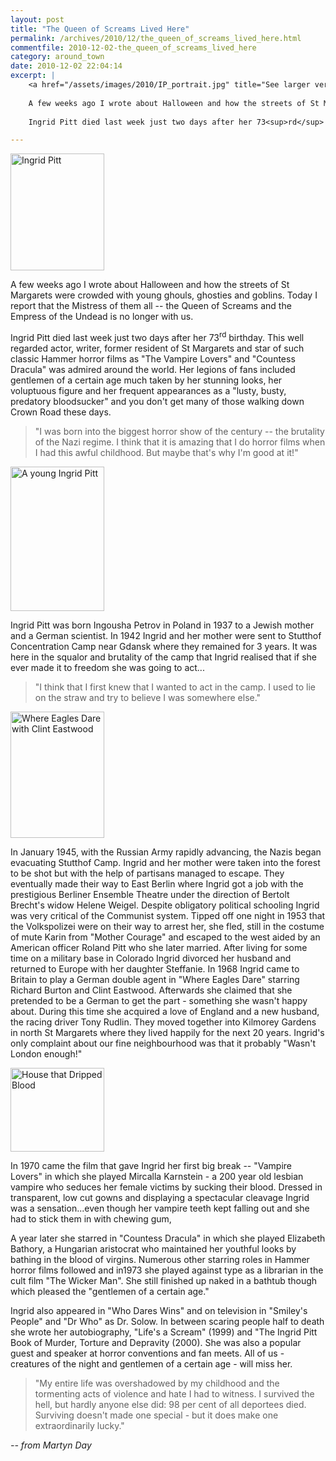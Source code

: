 ```yaml
---
layout: post
title: "The Queen of Screams Lived Here"
permalink: /archives/2010/12/the_queen_of_screams_lived_here.html
commentfile: 2010-12-02-the_queen_of_screams_lived_here
category: around_town
date: 2010-12-02 22:04:14
excerpt: |
    <a href="/assets/images/2010/IP_portrait.jpg" title="See larger version of - Ingrid Pitt"><img src="/assets/images/2010/IP_portrait_thumb.jpg" width="150" height="187" alt="Ingrid Pitt" class="photo right" /></a>
    
    A few weeks ago I wrote about Halloween and how the streets of St Margarets were crowded with young ghouls, ghosties and goblins. Today I report that the Mistress of them all -- the Queen of Screams and the Empress of the Undead is no longer with us.
    
    Ingrid Pitt died last week just two days after her 73<sup>rd</sup> birthday. This well regarded actor, writer, former resident of St Margarets and star of such classic Hammer horror films as "The Vampire Lovers" and "Countess Dracula" was admired around the world. Her legions of fans included gentlemen of a certain age much taken by her stunning looks, her voluptuous figure and her frequent appearances as a "lusty, busty, predatory bloodsucker" and you don't get many of those walking down Crown Road these days.

---
```


<a href="/assets/images/2010/IP_portrait.jpg" title="See larger version of - Ingrid Pitt"><img src="/assets/images/2010/IP_portrait_thumb.jpg" width="150" height="187" alt="Ingrid Pitt" class="photo right" /></a>

A few weeks ago I wrote about Halloween and how the streets of St Margarets were crowded with young ghouls, ghosties and goblins. Today I report that the Mistress of them all -- the Queen of Screams and the Empress of the Undead is no longer with us.

Ingrid Pitt died last week just two days after her 73<sup>rd</sup> birthday. This well regarded actor, writer, former resident of St Margarets and star of such classic Hammer horror films as "The Vampire Lovers" and "Countess Dracula" was admired around the world. Her legions of fans included gentlemen of a certain age much taken by her stunning looks, her voluptuous figure and her frequent appearances as a "lusty, busty, predatory bloodsucker" and you don't get many of those walking down Crown Road these days.

> "I was born into the biggest horror show of the century -- the brutality of the Nazi regime. I think that it is amazing that I do horror films when I had this awful childhood. But maybe that's why I'm good at it!"

<a href="/assets/images/2010/IP_young.jpg" title="See larger version of - A young Ingrid Pitt"><img src="/assets/images/2010/IP_young_thumb.jpg" width="150" height="231" alt="A young Ingrid Pitt" class="photo right" /></a>

Ingrid Pitt was born Ingousha Petrov in Poland in 1937 to a Jewish mother and a German scientist. In 1942 Ingrid and her mother were sent to Stutthof Concentration Camp near Gdansk where they remained for 3 years. It was here in the squalor and brutality of the camp that Ingrid realised that if she ever made it to freedom she was going to act...

> "I think that I first knew that I wanted to act in the camp. I used to lie on the straw and try to believe I was somewhere else."

<a href="/assets/images/2010/IP_eagles_clint.jpg" title="See larger version of - Where Eagles Dare with Clint Eastwood"><img src="/assets/images/2010/IP_eagles_clint_thumb.jpg" width="150" height="202" alt="Where Eagles Dare with Clint Eastwood" class="photo right" /></a>

In January 1945, with the Russian Army rapidly advancing, the Nazis began evacuating Stutthof Camp. Ingrid and her mother were taken into the forest to be shot but with the help of partisans managed to escape. They eventually made their way to East Berlin where Ingrid got a job with the prestigious Berliner Ensemble Theatre under the direction of Bertolt Brecht's widow Helene Weigel. Despite obligatory political schooling Ingrid was very critical of the Communist system. Tipped off one night in 1953 that the Volkspolizei were on their way to arrest her, she fled, still in the costume of mute Karin from "Mother Courage" and escaped to the west aided by an American officer Roland Pitt who she later married. After living for some time on a military base in Colorado Ingrid divorced her husband and returned to Europe with her daughter Steffanie. In 1968 Ingrid came to Britain to play a German double agent in "Where Eagles Dare" starring Richard Burton and Clint Eastwood. Afterwards she claimed that she pretended to be a German to get the part - something she wasn't happy about. During this time she acquired a love of England and a new husband, the racing driver Tony Rudlin. They moved together into Kilmorey Gardens in north St Margarets where they lived happily for the next 20 years. Ingrid's only complaint about our fine neighbourhood was that it probably "Wasn't London enough!"

<a href="/assets/images/2010/IP_houseblood.jpg" title="See larger version of - House that Dripped Blood"><img src="/assets/images/2010/IP_houseblood_thumb.jpg" width="150" height="134" alt="House that Dripped Blood" class="photo right" /></a>

In 1970 came the film that gave Ingrid her first big break -- "Vampire Lovers" in which she played Mircalla Karnstein - a 200 year old lesbian vampire who seduces her female victims by sucking their blood. Dressed in transparent, low cut gowns and displaying a spectacular cleavage Ingrid was a sensation...even though her vampire teeth kept falling out and she had to stick them in with chewing gum,

A year later she starred in "Countess Dracula" in which she played Elizabeth Bathory, a Hungarian aristocrat who maintained her youthful looks by bathing in the blood of virgins. Numerous other starring roles in Hammer horror films followed and in1973 she played against type as a librarian in the cult film "The Wicker Man". She still finished up naked in a bathtub though which pleased the "gentlemen of a certain age."

Ingrid also appeared in "Who Dares Wins" and on television in "Smiley's People" and "Dr Who" as Dr. Solow. In between scaring people half to death she wrote her autobiography, "Life's a Scream" (1999) and "The Ingrid Pitt Book of Murder, Torture and Depravity (2000). She was also a popular guest and speaker at horror conventions and fan meets. All of us - creatures of the night and gentlemen of a certain age - will miss her.

> "My entire life was overshadowed by my childhood and the tormenting acts of violence and hate I had to witness. I survived the hell, but hardly anyone else did: 98 per cent of all deportees died. Surviving doesn't made one special - but it does make one extraordinarily lucky."

<cite>-- from Martyn Day</cite>
